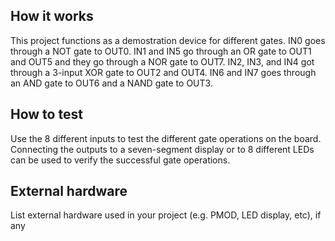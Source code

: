 <!---

This file is used to generate your project datasheet. Please fill in the information below and delete any unused
sections.

You can also include images in this folder and reference them in the markdown. Each image must be less than
512 kb in size, and the combined size of all images must be less than 1 MB.
-->

## How it works

This project functions as a demostration device for different gates. IN0 goes through a NOT gate to OUT0. IN1 and IN5 go through an OR gate to OUT1 and OUT5 and they go through a NOR gate to OUT7. IN2, IN3, and IN4 got through a 3-input XOR gate to OUT2 and OUT4. IN6 and IN7 goes through an AND gate to OUT6 and a NAND gate to OUT3.

## How to test

Use the 8 different inputs to test the different gate operations on the board. Connecting the outputs to a seven-segment display or to 8 different LEDs can be used to verify the successful gate operations.

## External hardware

List external hardware used in your project (e.g. PMOD, LED display, etc), if any
